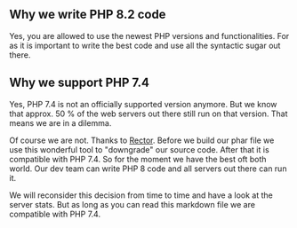 ## Why we write PHP 8.2 code

Yes, you are allowed to use the newest PHP versions and functionalities. For as it is important to write the best code and use all the syntactic sugar out there.

## Why we support PHP 7.4

Yes, PHP 7.4 is not an officially supported version anymore. But we know that approx. 50 % of the web servers out there still run on that version. That means we are in a dilemma. 

Of course we are not. Thanks to [Rector](https://github.com/rectorphp/rector). Before we build our phar file we use this wonderful tool to "downgrade" our source code. After that it is compatible with PHP 7.4. So for the moment we have the best oft both world. Our dev team can write PHP 8 code and all servers out there can run it. 

We will reconsider this decision from time to time and have a look at the server stats. But as long as you can read this markdown file we are compatible with PHP 7.4.
